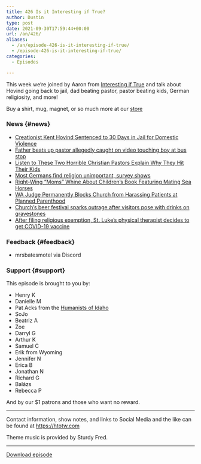```yaml
---
title: 426 Is it Interesting if True?
author: Dustin
type: post
date: 2021-09-30T17:59:44+00:00
url: /an/426/
aliases:
  - /an/episode-426-is-it-interesting-if-true/
  - /episode-426-is-it-interesting-if-true/
categories:
  - Episodes

---
```

<div id="buzzsprout-player-10552683"></div><script src="https://www.buzzsprout.com/1983601/10552683-426-is-it-interesting-if-true.js?container_id=buzzsprout-player-10552683&player=small" type="text/javascript" charset="utf-8"></script>

This week we&#8217;re joined by Aaron from <a href="https://www.interestingiftrue.com/" target="_blank" rel="noopener">Interesting if True</a> and talk about Hovind going back to jail, dad beating pastor, pastor beating kids, German religiosity, and more!

Buy a shirt, mug, magnet, or so much more at our [store][1]

<!--more-->

### News {#news}

  *  <a href="https://friendlyatheist.patheos.com/2021/09/23/creationist-kent-hovind-sentenced-to-30-days-in-jail-for-domestic-violence/" target="_blank" rel="noopener">Creationist Kent Hovind Sentenced to 30 Days in Jail for Domestic Violence</a>
  *  <a href="https://www.kwtx.com/2021/09/24/father-beats-up-pastor-allegedly-caught-video-touching-boy-bus-stop/" target="_blank" rel="noopener">Father beats up pastor allegedly caught on video touching boy at bus stop</a>
  *  <a href="https://friendlyatheist.patheos.com/2021/09/26/listen-to-these-two-horrible-christian-pastors-explain-why-they-hit-their-kids/" target="_blank" rel="noopener">Listen to These Two Horrible Christian Pastors Explain Why They Hit Their Kids</a>
  *  <a href="https://www.dw.com/en/most-germans-find-religion-unimportant-survey-shows/a-59270443" target="_blank" rel="noopener">Most Germans find religion unimportant, survey shows</a>
  *  <a href="https://friendlyatheist.patheos.com/2021/09/27/right-wing-moms-whine-about-childrens-book-featuring-mating-sea-horses/" target="_blank" rel="noopener">Right-Wing &#8220;Moms&#8221; Whine About Children&#8217;s Book Featuring Mating Sea Horses</a>
  *  <a href="https://friendlyatheist.patheos.com/2021/09/27/wa-judge-permanently-blocks-church-from-harassing-patients-at-planned-parenthood/" target="_blank" rel="noopener">WA Judge Permanently Blocks Church from Harassing Patients at Planned Parenthood</a>
  *  <a href="https://www.cnn.com/travel/article/grave-beer-festival-scli-intl-gbr/index.html" target="_blank" rel="noopener">Church&#8217;s beer festival sparks outrage after visitors pose with drinks on gravestones</a>
  *  <a href="http://rssfeeds.ktvb.com/~/667812038/0/ktvb/local~After-filing-religious-exemption-St-Lukes-physical-therapist-decides-to-get-COVID-vaccine" target="_blank" rel="noopener">After filing religious exemption, St. Luke&#8217;s physical therapist decides to get COVID-19 vaccine</a>

### Feedback {#feedback}

  * mrsbatesmotel via Discord

### Support {#support}

This episode is brought to you by:

  * Henry K
  * Danielle M
  * Pat Acks from the <a href="https://www.humanistsofidaho.org/" target="_blank" rel="noopener">Humanists of Idaho</a>
  * SoJo
  * Beatriz A
  * Zoe
  * Darryl G
  * Arthur K
  * Samuel C
  * Erik from Wyoming
  * Jennifer N
  * Erica B
  * Jonathan N
  * Richard G
  * Balázs
  * Rebecca P

And by our $1 patrons and those who want no reward.

* * *

Contact information, show notes, and links to Social Media and the like can be found at <https://htotw.com>

Theme music is provided by Sturdy Fred.

* * *

<a href="https://cdn.nomads.studio/file/nsp-media/atheist_nomads_426.mp3" target="_blank" rel="noopener">Download episode</a>

&nbsp;

&nbsp;

 [1]: https://htotw.com/store